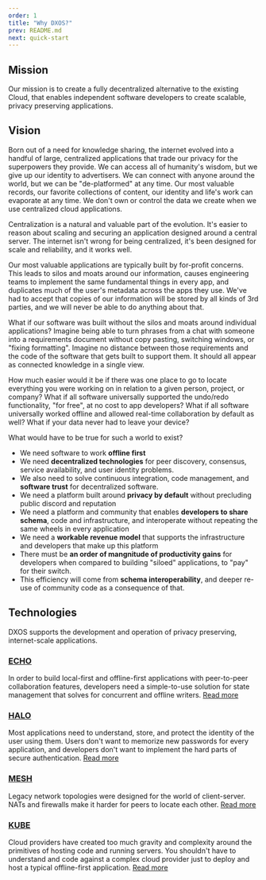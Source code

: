 ```yaml
---
order: 1
title: "Why DXOS?"
prev: README.md
next: quick-start
---
```


## Mission

Our mission is to create a fully decentralized alternative to the existing Cloud, that enables independent software developers to create scalable, privacy preserving applications.

## Vision

Born out of a need for knowledge sharing, the internet evolved into a handful of large, centralized applications that trade our privacy for the superpowers they provide.
We can access all of humanity's wisdom, but we give up our identity to advertisers.
We can connect with anyone around the world, but we can be "de-platformed" at any time.
Our most valuable records, our favorite collections of content, our identity and life's work can evaporate at any time. We don't own or control the data we create when we use centralized cloud applications.

Centralization is a natural and valuable part of the evolution.
It's easier to reason about scaling and securing an application designed around a central server.
The internet isn't wrong for being centralized, it's been designed for scale and reliability, and it works well.

Our most valuable applications are typically built by for-profit concerns.
This leads to silos and moats around our information, causes engineering teams to implement the same fundamental things in every app, and duplicates much of the user's metadata across the apps they use.
We've had to accept that copies of our information will be stored by all kinds of 3rd parties, and we will never be able to do anything about that.

What if our software was built without the silos and moats around individual applications?
Imagine being able to turn phrases from a chat with someone into a requirements document without copy pasting, switching windows, or "fixing formatting".
Imagine no distance between those requirements and the code of the software that gets built to support them.
It should all appear as connected knowledge in a single view.

How much easier would it be if there was one place to go to locate everything you were working on in relation to a given person, project, or company?
What if all software universally supported the undo/redo functionality, "for free", at no cost to app developers?
What if all software universally worked offline and allowed real-time collaboration by default as well? What if your data never had to leave your device?

What would have to be true for such a world to exist?

*   We need software to work **offline first**
*   We need **decentralized technologies** for peer discovery, consensus, service availability, and user identity problems.
*   We also need to solve continuous integration, code management, and **software trust** for decentralized software.
*   We need a platform built around **privacy by default** without precluding public discord and reputation
*   We need a platform and community that enables **developers to share schema**, code and infrastructure, and interoperate without repeating the same wheels in every application
*   We need a **workable revenue model** that supports the infrastructure and developers that make up this platform
*   There must be **an order of mangnitude of productivity gains** for developers when compared to building "siloed" applications, to "pay" for their switch.
*   This efficiency will come from **schema interoperability**, and deeper re-use of community code as a consequence of that.

## Technologies

DXOS supports the development and operation of privacy preserving, internet-scale applications.

### [ECHO](echo)

In order to build local-first and offline-first applications with peer-to-peer collaboration features, developers need a simple-to-use solution for state management that solves for concurrent and offline writers. [Read more](echo)

### [HALO](halo)

Most applications need to understand, store, and protect the identity of the user using them. Users don't want to memorize new passwords for every application, and developers don't want to implement the hard parts of secure authentication. [Read more](halo)

### [MESH](mesh)

Legacy network topologies were designed for the world of client-server. NATs and firewalls make it harder for peers to locate each other. [Read more](mesh)

### [KUBE](kube)

Cloud providers have created too much gravity and complexity around the primitives of hosting code and running servers. You shouldn't have to understand and code against a complex cloud provider just to deploy and host a typical offline-first application. [Read more](kube)
